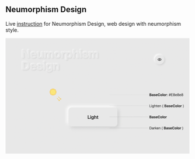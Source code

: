 ## Neumorphism Design

Live [instruction](https://neumorphism-design.vercel.app/) for Neumorphism Design, web design with neumorphism style.

![](./demo.png)
